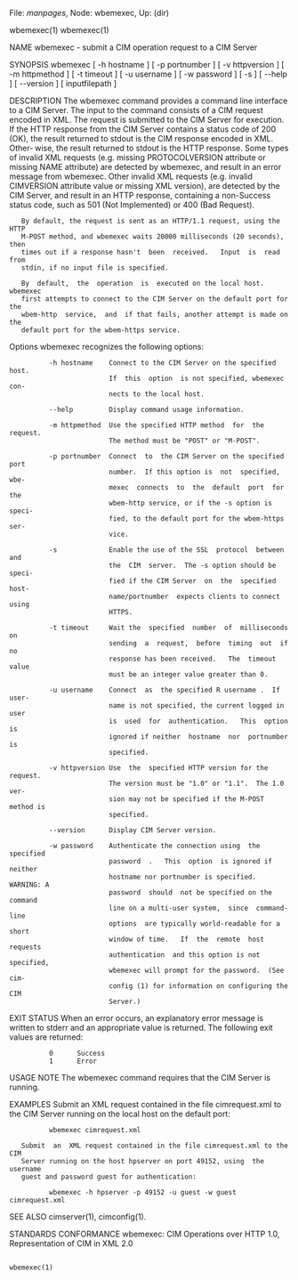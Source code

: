 File: *manpages*,  Node: wbemexec,  Up: (dir)

wbemexec(1)                                                        wbemexec(1)



NAME
       wbemexec - submit a CIM operation request to a CIM Server

SYNOPSIS
       wbemexec [ -h hostname ] [ -p portnumber ] [ -v httpversion ]
                [ -m httpmethod ] [ -t timeout ] [ -u username ]
                [ -w password ] [ -s ] [ --help ] [ --version ]
                [ inputfilepath ]

DESCRIPTION
       The wbemexec command provides a command line interface to a CIM Server.
       The input to the command consists of a CIM request encoded in XML.  The
       request  is  submitted  to  the  CIM Server for execution.  If the HTTP
       response from the CIM Server contains a status code of  200  (OK),  the
       result  returned  to stdout is the CIM response encoded in XML.  Other‐
       wise, the result returned to stdout is the HTTP response.   Some  types
       of  invalid  XML  requests  (e.g.  missing PROTOCOLVERSION attribute or
       missing NAME attribute) are detected by  wbemexec,  and  result  in  an
       error  message from wbemexec.  Other invalid XML requests (e.g. invalid
       CIMVERSION attribute value or missing XML version), are detected by the
       CIM  Server,  and  result in an HTTP response, containing a non-Success
       status code, such as 501 (Not Implemented) or 400 (Bad Request).

       By default, the request is sent as an HTTP/1.1 request, using the  HTTP
       M-POST method, and wbemexec waits 20000 milliseconds (20 seconds), then
       times out if a response hasn't  been  received.   Input  is  read  from
       stdin, if no input file is specified.

       By  default,  the  operation  is  executed on the local host.  wbemexec
       first attempts to connect to the CIM Server on the default port for the
       wbem-http  service,  and  if that fails, another attempt is made on the
       default port for the wbem-https service.

   Options
       wbemexec recognizes the following options:

              -h hostname    Connect to the CIM Server on the specified  host.
                             If  this  option  is not specified, wbemexec con‐
                             nects to the local host.

              --help         Display command usage information.

              -m httpmethod  Use the specified HTTP method  for  the  request.
                             The method must be "POST" or "M-POST".

              -p portnumber  Connect  to  the CIM Server on the specified port
                             number.  If this option is  not  specified,  wbe‐
                             mexec  connects  to  the  default  port  for  the
                             wbem-http service, or if the -s option is  speci‐
                             fied, to the default port for the wbem-https ser‐
                             vice.

              -s             Enable the use of the SSL  protocol  between  and
                             the  CIM  server.  The -s option should be speci‐
                             fied if the CIM Server  on  the  specified  host‐
                             name/portnumber  expects clients to connect using
                             HTTPS.

              -t timeout     Wait the  specified  number  of  milliseconds  on
                             sending  a  request,  before  timing  out  if  no
                             response has been received.   The  timeout  value
                             must be an integer value greater than 0.

              -u username    Connect  as  the specified R username .  If user‐
                             name is not specified, the current logged in user
                             is  used  for  authentication.   This  option  is
                             ignored if neither  hostname  nor  portnumber  is
                             specified.

              -v httpversion Use  the  specified HTTP version for the request.
                             The version must be "1.0" or "1.1".  The 1.0 ver‐
                             sion may not be specified if the M-POST method is
                             specified.

              --version      Display CIM Server version.

              -w password    Authenticate the connection using  the  specified
                             password  .   This  option  is ignored if neither
                             hostname nor portnumber is specified.  WARNING: A
                             password  should  not be specified on the command
                             line on a multi-user system,  since  command-line
                             options  are typically world-readable for a short
                             window of time.   If  the  remote  host  requests
                             authentication  and this option is not specified,
                             wbemexec will prompt for the password.  (See cim‐
                             config (1) for information on configuring the CIM
                             Server.)


EXIT STATUS
       When an error occurs, an explanatory error message is written to stderr
       and  an  appropriate  value is returned.  The following exit values are
       returned:

              0      Success
              1      Error

USAGE NOTE
       The wbemexec command requires that the CIM Server is running.

EXAMPLES
       Submit an XML request contained in the file cimrequest.xml to  the  CIM
       Server running on the local host on the default port:

              wbemexec cimrequest.xml

       Submit  an  XML request contained in the file cimrequest.xml to the CIM
       Server running on the host hpserver on port 49152, using  the  username
       guest and password guest for authentication:

              wbemexec -h hpserver -p 49152 -u guest -w guest cimrequest.xml

SEE ALSO
       cimserver(1), cimconfig(1).

STANDARDS CONFORMANCE
       wbemexec:  CIM  Operations  over HTTP 1.0, Representation of CIM in XML
       2.0



                                                                   wbemexec(1)
